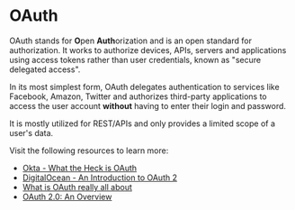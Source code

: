 # OAuth

OAuth stands for **O**pen **Auth**orization and is an open standard for authorization. It works to authorize devices, APIs, servers and applications using access tokens rather than user credentials, known as "secure delegated access".

In its most simplest form, OAuth delegates authentication to services like Facebook, Amazon, Twitter and authorizes third-party applications to access the user account **without** having to enter their login and password.

It is mostly utilized for REST/APIs and only provides a limited scope of a user's data.

Visit the following resources to learn more:

- [Okta - What the Heck is OAuth](https://developer.okta.com/blog/2017/06/21/what-the-heck-is-oauth)
- [DigitalOcean - An Introduction to OAuth 2](https://www.digitalocean.com/community/tutorials/an-introduction-to-oauth-2)
- [What is OAuth really all about](https://www.youtube.com/watch?v=t4-416mg6iU)
- [OAuth 2.0: An Overview](https://www.youtube.com/watch?v=CPbvxxslDTU)
